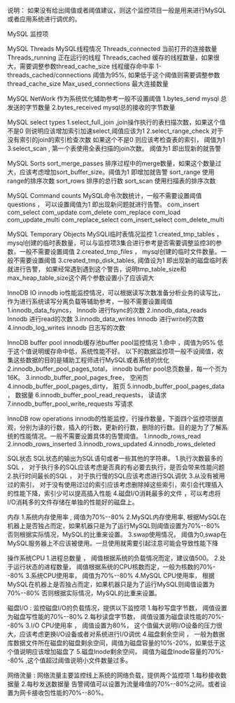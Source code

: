 

说明： 如果没有给出阈值或者阈值建议，则这个监控项目一般是用来进行MySQL或者应用系统进行调优的。


MySQL 监控项

MySQL Threads
 MySQL线程情况
 Threads_connected 当前打开的连接数量
 Threads_running 正在运行的线程
 Threads_cached 缓存的线程数量，如果很大，需要调整参数thread_cache_size
 线程缓存命中率 1-threads_cached/connections   阈值为95%, 如果低于这个阈值则需要调整参数thread_cache_size
 Max_used_connections  最大连接数量

MySQL NetWork
 作为系统优化辅助参考一般不设置阈值
 1.bytes_send   mysql 总发送的字节数量
 2.bytes_received mysql总的接收的字节数量

MySQL select types
 1.select_full_join  ,join操作执行的表扫描次数，如果这个值不是0 则说明应该增加索引加速select,阈值应该为1
 2.select_range_check  对于没有索引的join的索引检查次数 如果这个不是0 则应该考检查表的索引， 阈值为1 
 3.select_scan , 第一个表使用全表扫描的join次数。  阈值为1 即出现新的就告警

MySQL Sorts
 sort_merge_passes 排序过程中的merge数量，如果这个数量过大，应该考虑增加sort_buffer_size。阈值为1 即增加就告警
 sort_range 使用range的排序次数
 sort_rows 排序的总行数
 sort_scan 使用扫描表的排序次数

MySQL Command counts
 MySQL命令次数统计，一般不需要设置阈值
 questions  ，  可以设置阈值为1 即出现新问题就进行告警。
 com_insert
 com_select
 com_update
 com_delete
 com_replace
 com_load
 com_update_multi
 com_replace_select
 com_insert_select
 com_delete_multi

MySQL Temporary Objects
 MySQLl临时表情况监控
 1.created_tmp_tables ， mysql创建的临时表数量，可以与监控项3集合进行参考是否需要调整监控3的参数，一般不需要设置阈值
 2.created_tmp_files ， mysql创建的临时文件数量。一般不需要设置阈值
 3.created_tmp_disk_tables, 阈值设为1 即出现新的磁盘临时表就进行告警， 如果经常遇到遇到这个警告，说明tmp_table_size和max_heap_table_size这个两个参数设置小了应该调大

InnoDB IO
 innodb io性能监控情况，可以根据读写次数准备分析业务的读写比，作为进行系统读写分离负载等辅助参考，一般不需要设置阈值
 1.innodb_data_fsyncs，  Innodb 进行fsync的次数
 2.innodb_data_reads     Innodb 进行read的次数
 3.innodb_data_writes    Innodb 进行write的次数
 4.innodb_log_writes     innodb 日志写的次数

InnoDB buffer pool
 innodb缓存池buffer pool监控情况
 1.命中           ，阈值为95% 低于这个值说明缓存命中低，系统性能不好。
 以下的数据监控项一般不设阈值，收集这些数据的目的是辅助工程师进行MySQL或者系统的优化
 2.innodb_buffer_pool_pages_total， innodb buffer pool总页数量，每一个页为16K。
 3.innodb_buffer_pool_pages_free，                    空闲页
 4.innodb_buffer_pool_pages_dirty，                   脏页
 5.innodb_buffer_pool_pages_data ，                   数据量
 6.innodb_buffer_pool_read_requests，                 读请求
 7.innodb_buffer_pool_write_requests                  写请求

InnoDB row operations
 innodb的性能监控，行操作数量，下面四个监控项很直观，分别为读的行数，插入的行数，更新的行数，删除的行数。目的是为了了解系统的性能情况。一般不需要设置具体的告警阈值。
 1.innodb_rows_read
 2.innodb_rows_inserted
 3.innodb_rows_updated
 4.innodb_rows_deleted


SQL状态
 SQL状态的输出为SQL语句或者一些其他的字符串。
 1.执行次数最多的SQL ， 对于执行多的SQL应该考虑是否真的有必要去执行，是否会带来性能问题
 2.执行时间最长的SQL ， 对于执行慢的SQL应该考虑进行SQL调优
 3.从没有被用过的索引， 对于没有使用过过的索引应该考虑删除掉这些索引，索引会代理插入的性能下降，索引少可以提高插入性能
 4.磁盘I/O消耗最多的文件 ，可以考虑将I/O消耗多的文件存储在单独的性能好的磁盘上。


内存
 1.系统内存使用率 , 阈值为70%--80% 
 2.MySQL内存使用率, 根据MySQL在机器上是否独占而定，如果机器只是为了运行MySQL则阈值设置为70%--80% 否则根据实际情况，MySQL的比重来设置。
 3.swap使用情况， 阈值为0,swap在MySQL服务器上不应该被使用。一旦使用就需要引起注意可能会导致性能下降

操作系统CPU
 1.进程总数量   ，  阈值根据系统的负载情况而定，建议值500。
 2.处于运行状态的进程数量， 阈值根据系统的CPU核数而定，一般为核数的70%--80%
 3.系统CPU使用率，   阈值为70%--80% 
 4.MySQL CPU使用率， 根据MySQL在机器上是否独占而定，如果机器只是为了运行MySQL则阈值设置为70%--80% 否则根据实际情况，MySQL的比重来设置。

磁盘I/O :
 监控磁盘I/O的负载情况，提供以下监控项
 1.每秒写盘字节数，  阈值设置为磁盘写性能的70%--80%
 2.每秒读盘字节数，  阈值设置为磁盘读性能的70%--80%
 3.I/O CPU使用率 ，  阈值设置为80%， 这个值偏大说明I/O设备的压力很大，应该考虑更换I/O设备或者对系统进行I/O调优
 4.磁盘剩余空间  ，  一般为数据库数据文件所在磁盘的磁盘剩余空间，阈值为磁盘容量的10%-20%，如果低于这个值说明应该增加磁盘了
 5.磁盘Inode剩余空间， 阈值为磁盘Inode容量的70%--80% ,这个值超过阈值说明小文件数量过多。



网络流量 :
 网络流量主要监控线上系统的网络负载，提供两个监控项
 1.每秒接收数据量
 2.每秒发送数据量
 告警阈值可以设置为流量峰值的70%--80%之间。或者设置为网卡接收包性能的70%--80%。




